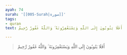 ```yaml
---
ayah: 74
surah: '[[005-Surah|سورة]]'
tags:
- quran
text: أَفَلَا يَتُوبُونَ إِلَى اللَّهِ وَيَسْتَغْفِرُونَهُ ۚ وَاللَّهُ غَفُورٌ رَّحِيمٌ

---
```

> أَفَلَا يَتُوبُونَ إِلَى اللَّهِ وَيَسْتَغْفِرُونَهُ ۚ وَاللَّهُ غَفُورٌ رَّحِيمٌ

